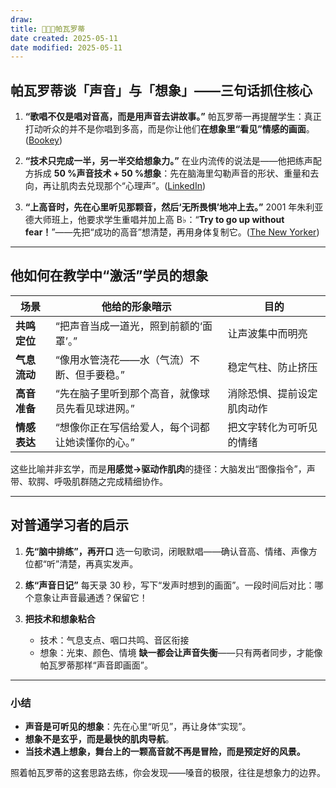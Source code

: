 ```yaml
---
draw:
title: 👨🏻‍💻帕瓦罗蒂
date created: 2025-05-11
date modified: 2025-05-11
---
```



## 帕瓦罗蒂谈「声音」与「想象」——三句话抓住核心

1. **“歌唱不仅是唱对音高，而是用声音去讲故事。”**
   帕瓦罗蒂一再提醒学生：真正打动听众的并不是你唱到多高，而是你让他们**在想象里“看见”情感的画面**。([Bookey][1])

2. **“技术只完成一半，另一半交给想象力。”**
   在业内流传的说法是——他把练声配方拆成 **50 %声音技术 + 50 %想象**：先在脑海里勾勒声音的形状、重量和去向，再让肌肉去兑现那个“心理声”。([LinkedIn][2])

3. **“上高音时，先在心里听见那颗音，然后‘无所畏惧’地冲上去。”**
   2001 年朱利亚德大师班上，他要求学生重唱并加上高 B♭：“**Try to go up without fear！**”——先把“成功的高音”想清楚，再用身体复制它。([The New Yorker][3])

---

## 他如何在教学中“激活”学员的想象

| 场景       | 他给的形象暗示                   | 目的            |
| -------- | ------------------------- | ------------- |
| **共鸣定位** | “把声音当成一道光，照到前额的‘面罩’。”     | 让声波集中而明亮      |
| **气息流动** | “像用水管浇花——水（气流）不断、但手要稳。”   | 稳定气柱、防止挤压     |
| **高音准备** | “先在脑子里听到那个高音，就像球员先看见球进网。” | 消除恐惧、提前设定肌肉动作 |
| **情感表达** | “想像你正在写信给爱人，每个词都让她读懂你的心。” | 把文字转化为可听见的情绪  |

这些比喻并非玄学，而是**用感觉→驱动作肌肉**的捷径：大脑发出“图像指令”，声带、软腭、呼吸肌群随之完成精细协作。

---

## 对普通学习者的启示

1. **先“脑中排练”，再开口**
   选一句歌词，闭眼默唱——确认音高、情绪、声像方位都“听”清楚，再真实发声。

2. **练“声音日记”**
   每天录 30 秒，写下“发声时想到的画面”。一段时间后对比：哪个意象让声音最通透？保留它！

3. **把技术和想象粘合**

   * 技术：气息支点、咽口共鸣、音区衔接
   * 想象：光束、颜色、情境
     **缺一都会让声音失衡**——只有两者同步，才能像帕瓦罗蒂那样“声音即画面”。

---

### 小结

* **声音是可听见的想象**：先在心里“听见”，再让身体“实现”。
* **想象不是玄乎，而是最快的肌肉导航**。
* **当技术遇上想象，舞台上的一颗高音就不再是冒险，而是预定好的风景。**

照着帕瓦罗蒂的这套思路去练，你会发现——嗓音的极限，往往是想象力的边界。

[1]: https://www.bookey.app/quote-author/luciano-pavarotti "30 Best Luciano Pavarotti Quotes With Image | Bookey"
[2]: https://www.linkedin.com/pulse/vocal-imagination-sonia-bourdages "Vocal imagination"
[3]: https://www.newyorker.com/magazine/2001/03/12/pavarotti-wants-more "Pavarotti Wants More | The New Yorker"
